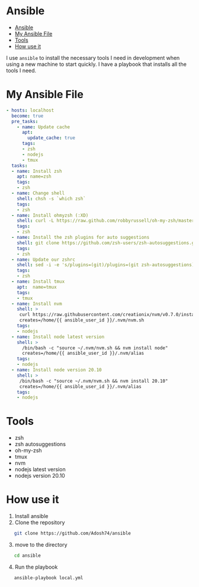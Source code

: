 # Ansible

- [Ansible](#ansible)
- [My Ansible File](#my-ansible-file)
- [Tools](#tools)
- [How use it](#how-use-it)

I use  `ansible` to install the necessary tools I need in development when using a new machine to start quickly. I have a playbook that installs all the tools I need.

# My Ansible File

```yaml
- hosts: localhost
  become: true
  pre_tasks: 
    - name: Update cache
      apt:
        update_cache: true
      tags:
      - zsh
      - nodejs
      - tmux
  tasks: 
  - name: Install zsh
    apt: name=zsh
    tags: 
    - zsh
  - name: Change shell
    shell: chsh -s `which zsh`
    tags:
    - zsh
  - name: Install ohmyzsh (:XD)
    shell: curl -L https://raw.github.com/robbyrussell/oh-my-zsh/master/tools/install.sh | sh
    tags:
    - zsh
  - name: Install the zsh plugins for auto suggestions
    shell: git clone https://github.com/zsh-users/zsh-autosuggestions.git ~/.oh-my-zsh/plugins/zsh-autosuggestions
    tags:
    - zsh
  - name: Update our zshrc
    shell: sed -i -e 's/plugins=(git)/plugins=(git zsh-autosuggestions)/g' ~/.zshrc
    tags:
    - zsh
  - name: Install tmux
    apt:  name=tmux
    tags:
    - tmux
  - name: Install nvm
    shell: >
     curl https://raw.githubusercontent.com/creationix/nvm/v0.7.0/install.sh | sh
     creates=/home/{{ ansible_user_id }}/.nvm/nvm.sh
    tags:
    - nodejs
  - name: Install node latest version
    shell: >
      /bin/bash -c "source ~/.nvm/nvm.sh && nvm install node"
      creates=/home/{{ ansible_user_id }}/.nvm/alias
    tags:
    - nodejs
  - name: Install node version 20.10
    shell: >
     /bin/bash -c "source ~/.nvm/nvm.sh && nvm install 20.10"
     creates=/home/{{ ansible_user_id }}/.nvm/alias
    tags:
    - nodejs
```

# Tools

- zsh
- zsh autosuggestions
- oh-my-zsh
- tmux
- nvm
- nodejs latest version
- nodejs version 20.10

# How use it

1. Install ansible
2. Clone the repository

 ```bash
    git clone https://github.com/Adosh74/ansible
 ```

3. move to the directory

 ```bash
    cd ansible
 ```

4. Run the playbook

 ```bash
    ansible-playbook local.yml
 ```
